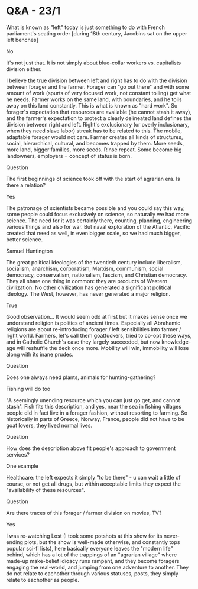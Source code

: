 # Q&A - 23/1

What is known as "left" today is just something to do with French
parliament's seating order [during 18th century, Jacobins sat on the
upper left benches]

No

It's not just that. It is not simply about blue-collar workers
vs. capitalists division either.

I believe the true division between left and right has to do with the
division between forager and the farmer. Forager can "go out there"
and with some amount of work (spurts of very focused work, not
constant toiling) get what he needs. Farmer works on the same land,
with boundaries, and he toils away on this land constantly. This is
what is known as "hard work". So forager's expectation that resources
are available (he cannot stash it away), and the farmer's expectation
to protect a clearly delineated land defines the division between
right and left. Right's exclusionary (or overly inclusionary, when
they need slave labor) streak has to be related to this. The mobile,
adaptable forager would not care. Farmer creates all kinds of
structures, social, hierarchical, cultural, and becomes trapped by
them. More seeds, more land, bigger families, more seeds. Rinse
repeat. Some become big landowners, employers = concept of status is
born.


Question

The first beginnings of science took off with the start of agrarian
era. Is there a relation?

Yes

The patronage of scientists became possible and you could say this
way, some people could focus exclusively on science, so naturally we
had more science. The need for it was certainly there, counting,
planning, engineering various things and also for war. But naval
exploration of the Atlantic, Pacific created that need as well, in
even bigger scale, so we had much bigger, better science.

Samuel Huntington

The great political ideologies of the twentieth century include
liberalism, socialism, anarchism, corporatism, Marxism, communism,
social democracy, conservatism, nationalism, fascism, and Christian
democracy. They all share one thing in common: they are products of
Western civilization. No other civilization has generated a
significant political ideology. The West, however, has never generated
a major religion.

True

Good observation... It would seem odd at first but it makes sense once
we understand religion is politics of ancient times. Especially all
Abrahamic religions are about re-introducing forager / left
sensibilities into farmer / right world. Farmers, let's call them
goatfuckers, tried to co-opt these ways, and in Catholic Church's case
they largely succeeded, but now knowledge-age will reshuffle the deck
once more. Mobility will win, immobility will lose along with its
inane prudes.

Question

Does one always need plants, animals for hunting-gathering?

Fishing will do too

"A seemingly unending resource which you can just go get, and cannot
stash". Fish fits this description, and yes, near the sea in fishing
villages people did in fact live in a forager fashion, without
resorting to farming. So historically in parts of Greece, Norway,
France, people did not have to be goat lovers, they lived normal
lives.

Question

How does the description above fit people's approach to government
services?

One example

Healthcare: the left expects it simply "to be there" - u can wait a
little of course, or not get all drugs, but within acceptable limits
they expect the "availability of these resources".

Question

Are there traces of this forager / farmer division on movies, TV?

Yes

I was re-watching Lost (I took some potshots at this show for its
never-ending plots, but the show is well-made otherwise, and
constantly tops popular sci-fi lists), here basically everyone leaves
the "modern life" behind, which has a lot of the trappings of an
"agrarian village" where made-up make-belief idioacy runs rampant, and
they become foragers engaging the real-world, and jumping from one
adventure to another. They do not relate to eachother through various
statuses, posts, they simply relate to eachother as people.

